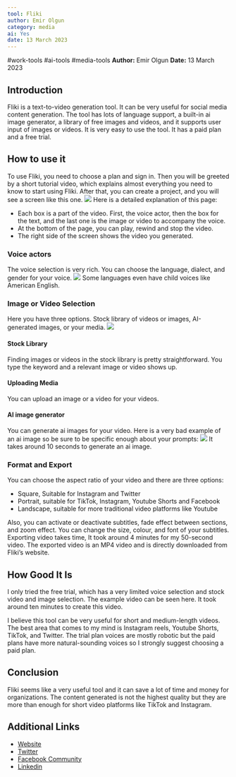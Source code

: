```yaml
---
tool: Fliki
author: Emir Olgun
category: media
ai: Yes
date: 13 March 2023
---
```

#work-tools #ai-tools #media-tools
**Author:** Emir Olgun
**Date:** 13 March 2023

## Introduction

Fliki is a text-to-video generation tool. It can be very useful for social media content generation. The tool has lots of language support, a built-in ai image generator, a library of free images and videos, and it supports user input of images or videos. It is very easy to use the tool. It has a paid plan and a free trial.

## How to use it

To use Fliki, you need to choose a plan and sign in. Then you will be greeted by a short tutorial video, which explains almost everything you need to know to start using Fliki. After that, you can create a project, and you will see a screen like this one.
![](https://i.imgur.com/mzvoIep.jpg)
Here is a detailed explanation of this page:
- Each box is a part of the video. First, the voice actor, then the box for the text, and the last one is the image or video to accompany the voice.
- At the bottom of the page, you can play, rewind and stop the video.
- The right side of the screen shows the video you generated.

### Voice actors

The voice selection is very rich. You can choose the language, dialect, and gender for your voice.
![](https://i.imgur.com/WT6F7nk.png)
Some languages even have child voices like American English.

### Image or Video Selection
Here you have three options. Stock library of videos or images, AI-generated images, or your media.
![](https://i.imgur.com/1XjjpB5.jpg)

#### Stock Library

Finding images or videos in the stock library is pretty straightforward. You type the keyword and a relevant image or video shows up.

#### Uploading Media

You can upload an image or a video for your videos.

#### AI image generator

You can generate ai images for your video.
Here is a very bad example of an ai image so be sure to be specific enough about your prompts:
![](https://i.imgur.com/jnfPoGr.png)
It takes around 10 seconds to generate an ai image.

### Format and Export

You can choose the aspect ratio of your video and there are three options:
- Square, Suitable for Instagram and Twitter
- Portrait, suitable for TikTok, Instagram, Youtube Shorts and Facebook
- Landscape, suitable for more traditional video platforms like Youtube

Also, you can activate or deactivate subtitles, fade effect between sections, and zoom effect. You can change the size, colour, and font of your subtitles.
Exporting video takes time, It took around 4 minutes for my 50-second video. The exported video is an MP4 video and is directly downloaded from Fliki’s website.

## How Good It Is

I only tried the free trial, which has a very limited voice selection and stock video and image selection. The example video can be seen here. It took around ten minutes to create this video.

I believe this tool can be very useful for short and medium-length videos. The best area that comes to my mind is Instagram reels, Youtube Shorts, TikTok, and Twitter. The trial plan voices are mostly robotic but the paid plans have more natural-sounding voices so I strongly suggest choosing a paid plan.

## Conclusion

Fliki seems like a very useful tool and it can save a lot of time and money for organizations. The content generated is not the highest quality but they are more than enough for short video platforms like TikTok and Instagram.

## Additional Links

- [Website](https://fliki.ai)
- [Twitter](https://twitter.com/fliki_ai)
- [Facebook Community](https://www.facebook.com/groups/flikiai)
- [Linkedin](https://www.linkedin.com/company/fliki/)